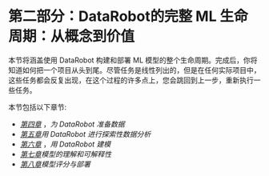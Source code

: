 # 第二部分：DataRobot的完整 ML 生命周期：从概念到价值

本节将涵盖使用 DataRobot 构建和部署 ML 模型的整个生命周期。完成后，你将知道如何把一个项目从头到尾。尽管任务是线性列出的，但是在任何实际项目中，这些任务都会反复出现，在这个过程的许多点上，您会跳回到上一步，重新执行一些任务。

本节包括以下章节:

*   [*第四章*](B17159_04_Final_NM_ePub.xhtml#_idTextAnchor087) ，*为 DataRobot 准备数据*
*   [*第五章*](B17159_05_Final_NM_ePub.xhtml#_idTextAnchor097)*用 DataRobot 进行探索性数据分析*
*   [*第六章*](B17159_06_Final_NM_ePub.xhtml#_idTextAnchor104) ，*用 DataRobot 建模*
*   [*第七章*](B17159_07_Final_NM_ePub.xhtml#_idTextAnchor110)*模型的理解和可解释性*
*   [*第八章*](B17159_08_Final_NM_ePub.xhtml#_idTextAnchor116)*模型评分与部署*